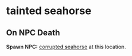 # tainted seahorse


## On NPC Death

**Spawn NPC:**  [corrupted seahorse](/npc/64550) at this location.